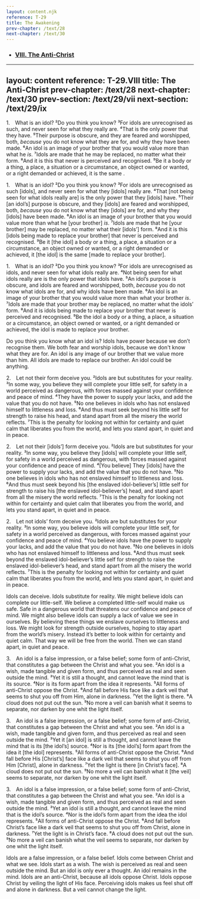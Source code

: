 ```yaml
---
layout: content.njk
reference: T-29
title: The Awakening
prev-chapter: /text/28
next-chapter: /text/30
---
```



<ul>
    <li><h3><a href=/text/28/VIII>VIII. The Anti-Christ</a></h3>
</ul>    

---
layout: content
reference: T-29.VIII
title: The Anti-Christ
prev-chapter: /text/28
next-chapter: /text/30
prev-section: /text/29/vii
next-section: /text/29/ix
---

<div class=paragraph id="p1">

  <p class=fip>1. What is an idol? ²Do you think you know? ³For idols are unrecognised as such, and never seen for what they really are. ⁴That is the only power that they have. ⁵Their purpose is obscure, and they are feared and worshipped, both, <em>because</em> you do not know what they are for, and why they have been made. ⁶An idol is an image of your brother that you would value more than what he <em>is</em>. ⁷Idols are made that he may be replaced, no matter what their form. ⁸And it is this that never is perceived and recognised. ⁹Be it a body or a thing, a place, a situation or a circumstance, an object owned or wanted, or a right demanded or achieved, it is the same .</p>

  <p class=expanded>1. What is an idol? ²Do you think you know? ³For idols are unrecognised as such [idols], and never seen for what they [idols] really are. ⁴That [not being seen for what idols really are] is the only power that they [idols] have. ⁵Their [an idol’s] purpose is obscure, and they [idols] are feared and worshipped, both, <em>because</em> you do not know what they [idols] are for, and why they [idols] have been made. ⁶An idol is an image of your brother that you would value more than what he [your brother] <em>is</em>. ⁷Idols are made that he [your brother] may be replaced, no matter what their [idols’] form. ⁸And it is this [idols being made to replace your brother] that never is perceived and recognised. ⁹Be it [the idol] a body or a thing, a place, a situation or a circumstance, an object owned or wanted, or a right demanded or achieved, it [the idol] is the same [made to replace your brother].</p>

  <p class=substituted>1. What is an idol? ²Do you think you know? ³For idols are unrecognised as idols, and never seen for what idols really are. ⁴Not being seen for what idols really are is the only power that idols have. ⁵An idol’s purpose is obscure, and idols are feared and worshipped, both, <em>because</em> you do not know what idols are for, and why idols have been made. ⁶An idol is an image of your brother that you would value more than what your brother <em>is</em>. ⁷Idols are made that your brother may be replaced, no matter what the idols’ form. ⁸And it is idols being made to replace your brother that never is perceived and recognised. ⁹Be the idol a body or a thing, a place, a situation or a circumstance, an object owned or wanted, or a right demanded or achieved, the idol is made to replace your brother.</p>

  <p class=simplified>Do you think you know what an idol is? Idols have power because we don’t recognise them. We both fear and worship idols, because we don't know what they are for. An idol is any image of our brother that we value more than him. All idols are made to replace our brother. An idol could be anything.</p>

</div>

<div class=paragraph id="p2">
  <p class=fip>2. Let not their form deceive you. ²Idols are but substitutes for your reality. ³In some way, you believe they will complete your little self, for safety in a world perceived as dangerous, with forces massed against your confidence and peace of mind. ⁴They have the power to supply your lacks, and add the value that you do not have. ⁵No one believes in idols who has not enslaved himself to littleness and loss. ⁶And thus must seek beyond his little self for strength to raise his head, and stand apart from all the misery the world reflects. ⁷This is the penalty for looking not within for certainty and quiet calm that liberates you from the world, and lets you stand apart, in quiet and in peace.</p>

  <p class=expanded>2. Let not their [idols’] form deceive you. ²Idols are but substitutes for your reality. ³In some way, you believe they [idols] will complete your little self, for safety in a world perceived as dangerous, with forces massed against your confidence and peace of mind. ⁴[You believe] They [idols] have the power to supply your lacks, and add the value that you do not have. ⁵No one believes in idols who has not enslaved himself to littleness and loss. ⁶And thus must seek beyond his [the enslaved idol-believer’s] little self for strength to raise his [the enslaved idol-believer’s] head, and stand apart from all the misery the world reflects. ⁷This is the penalty for looking not within for certainty and quiet calm that liberates you from the world, and lets you stand apart, in quiet and in peace.</p>

  <p class=substituted>2. Let not idols’ form deceive you. ²Idols are but substitutes for your reality. ³In some way, you believe idols will complete your little self, for safety in a world perceived as dangerous, with forces massed against your confidence and peace of mind. ⁴You believe idols have the power to supply your lacks, and add the value that you do not have. ⁵No one believes in idols who has not enslaved himself to littleness and loss. ⁶And thus must seek beyond the enslaved idol-believer’s little self for strength to raise the enslaved idol-believer’s head, and stand apart from all the misery the world reflects. ⁷This is the penalty for looking not within for certainty and quiet calm that liberates you from the world, and lets you stand apart, in quiet and in peace.</p>

  <p class=simplified>Idols can deceive. Idols substitute for reality. We might believe idols can complete our little-self. We believe a completed little-self would make us safe. Safe in a dangerous world that threatens our confidence and peace of mind. We might also believe idols can supply a lack of value we see in ourselves. By believing these things we enslave ourselves to littleness and loss. We might look for strength outside ourselves, hoping to stay apart from the world’s misery. Instead it’s better to look within for certainty and quiet calm. That way we will be free from the world. Then we can stand apart, in quiet and peace.</p>

</div>

<div class=paragraph id="p3">

  <p class=fip>3. An idol is a false impression, or a false belief; some form of anti-Christ, that constitutes a gap between the Christ and what you see. ²An idol is a wish, made tangible and given form, and thus perceived as real and seen outside the mind. ³Yet it is still a thought, and cannot leave the mind that is its source. ⁴Nor is its form apart from the idea it represents. ⁵All forms of anti-Christ oppose the Christ. ⁶And fall before His face like a dark veil that seems to shut you off from Him, alone in darkness. ⁷Yet the light is there. ⁸A cloud does not put out the sun. ⁹No more a veil can banish what it seems to separate, nor darken by one whit the light itself.</p>

  <p class=expanded>3. An idol is a false impression, or a false belief; some form of anti-Christ, that constitutes a gap between the Christ and what you see. ²An idol is a wish, made tangible and given form, and thus perceived as real and seen outside the mind. ³Yet it [an idol] is still a thought, and cannot leave the mind that is its [the idol’s] source. ⁴Nor is its [the idol’s] form apart from the idea it [the idol] represents. ⁵All forms of anti-Christ oppose the Christ. ⁶And fall before His [Christ’s] face like a dark veil that seems to shut you off from Him [Christ], alone in darkness. ⁷Yet the light is there [in Christ’s face]. ⁸A cloud does not put out the sun. ⁹No more a veil can banish what it [the veil] seems to separate, nor darken by one whit the light itself.</p>

  <p class=substituted>3. An idol is a false impression, or a false belief; some form of anti-Christ, that constitutes a gap between the Christ and what you see. ²An idol is a wish, made tangible and given form, and thus perceived as real and seen outside the mind. ³Yet an idol is still a thought, and cannot leave the mind that is the idol’s source. ⁴Nor is the idol’s form apart from the idea the idol represents. ⁵All forms of anti-Christ oppose the Christ. ⁶And fall before Christ’s face like a dark veil that seems to shut you off from Christ, alone in darkness. ⁷Yet the light is in Christ’s face. ⁸A cloud does not put out the sun. ⁹No more a veil can banish what the veil seems to separate, nor darken by one whit the light itself.</p>

  <p class=simplified>Idols are a false impression, or a false belief. Idols come between Christ and what we see. Idols start as a wish. The wish is perceived as real and seen outside the mind. But an idol is only ever a thought. An idol remains in the mind. Idols are an anti-Christ, because all idols oppose Christ. Idols oppose Christ by veiling the light of His face. Perceiving idols makes us feel shut off and alone in darkness. But a veil cannot change the light.</p>

</div>
